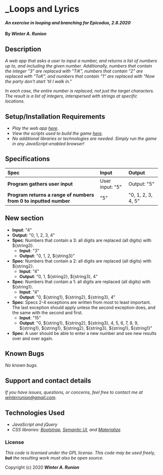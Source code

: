# _Loops and Lyrics

#### _An exercise in looping and branching for Epicodus, 2.8.2020_

#### By _**Winter A. Runion**_

## Description

_A web app that asks a user to input a number, and returns a list of numbers up to, and including the given number. Additionally, numbers that contain the integer "3" are replaced with "TiK", numbers that contain "2" are replaced with "ToK", and numbers that contain "1" are replaced with "Now the party don't start 'til I walk in."_

_In each case, the entire number is replaced, not just the target characters. The result is a list of integers, interspersed with strings at specific locations._

## Setup/Installation Requirements

* _Play the web app [here](https://wrunion.github.io/my-project/)._
* _View the scripts used to build the game [here](https://github.com/wrunion/my-project/blob/master/js/scripts.js)._
* _No additional libraries or technologies are needed. Simply run the game in any JavaScript-enabled browser!_

## Specifications
|Spec | Input | Output |
| :---------------------------       | :------------------ | :------------------|
| **Program gathers user input** | User input: "5" | Output: "5" |
| **Program returns a range of numbers from 0 to inputted number** | "5" | "0, 1, 2, 3, 4, 5" |

## New section 
  * **Input**: "4"
  * **Output**: "0, 1, 2, 3, 4"
* **Spec**: Numbers that contain a 3: all digits are replaced (all digits) with ${string3}.
  * **Input**: "3"
  * **Output**: "0, 1, 2, ${string3}"
* **Spec**: Numbers that contain a 2: all digits are replaced (all digits) with ${string2}.
  * **Input**: "4"
  * **Output**: "0, 1, ${string2}, ${string3}, 4"
* **Spec**: Numbers that contain a 1: all digits are replaced (all digits) with ${string1}.
  * **Input**: "4"
  * **Output**: "0, ${string1}, ${string2}, ${string3}, 4"
* **Spec**: Specs 2-4 exceptions are written from most to least important. The last exception should apply unless the second exception does, and the same with the second and first.
  * **Input**: "15"
  * **Output**: "0, ${string1}, ${string2}, ${string3}, 4, 5, 6, 7, 8, 9, ${string1}, ${string1}, ${string2}, ${string3}, ${string1}, ${string1}"
* **Spec**: A user should be able to enter a new number and see new results over and over again.
 
## Known Bugs

_No known bugs._

## Support and contact details

_If you have issues, questions, or concerns, feel free to contact me at winterrunion@gmail.com._

## Technologies Used

* _JavaScript and jQuery_
* _CSS libraries: [Bootstrap](#), [Semantic UI](#), and [Materialize](#)_

### License

_This code is licensed under the GPL license. This code may be used freely, **but** the resulting work must also be open source._

Copyright (c) 2020 **_Winter A. Runion_**